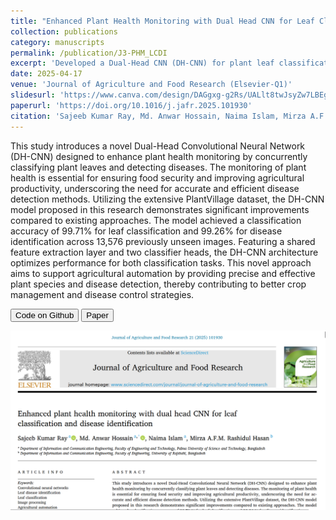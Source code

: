 ```yaml
---
title: "Enhanced Plant Health Monitoring with Dual Head CNN for Leaf Classification and Disease Identification"
collection: publications
category: manuscripts
permalink: /publication/J3-PHM_LCDI
excerpt: 'Developed a Dual-Head CNN (DH-CNN) for plant leaf classification and disease detection. Achieved 99.71% accuracy in leaf classification and 99.26% in disease identification using the PlantVillage dataset. Enhanced agricultural automation for improved crop management.'
date: 2025-04-17
venue: 'Journal of Agriculture and Food Research (Elsevier-Q1)'
slidesurl: 'https://www.canva.com/design/DAGgxg-g2Rs/UALlt8twJsyZw7LBEg0R6A/view?utm_content=DAGgxg-g2Rs&utm_campaign=designshare&utm_medium=link2&utm_source=uniquelinks&utlId=hcbd6f1c7fb'
paperurl: 'https://doi.org/10.1016/j.jafr.2025.101930'
citation: 'Sajeeb Kumar Ray, Md. Anwar Hossain, Naima Islam, Mirza A.F.M. Rashidul Hasan, Enhanced plant health monitoring with dual head CNN for leaf classification and disease identification, Journal of Agriculture and Food Research, Volume 21, 2025, 101930'
---
```


This study introduces a novel Dual-Head Convolutional Neural Network (DH-CNN) designed to enhance plant health monitoring by concurrently classifying plant leaves and detecting diseases. The monitoring of plant health is essential for ensuring food security and improving agricultural productivity, underscoring the need for accurate and efficient disease detection methods. Utilizing the extensive PlantVillage dataset, the DH-CNN model proposed in this research demonstrates significant improvements compared to existing approaches. The model achieved a classification accuracy of 99.71% for leaf classification and 99.26% for disease identification across 13,576 previously unseen images. Featuring a shared feature extraction layer and two classifier heads, the DH-CNN architecture optimizes performance for both classification tasks. This novel approach aims to support agricultural automation by providing precise and effective plant species and disease detection, thereby contributing to better crop management and disease control strategies.

<button class = "btn" onclick="window.location.href='https://github.com/SajeebRay/PHM_LCDI-Plant-Health-Monitoring-using-Dual-Head-CNN';">Code on Github</button>   <button class = "btn" onclick="window.location.href='https://doi.org/10.1016/j.jafr.2025.101930';">Paper</button>

<img src='/images/PHM-LCDI-photo.png'>